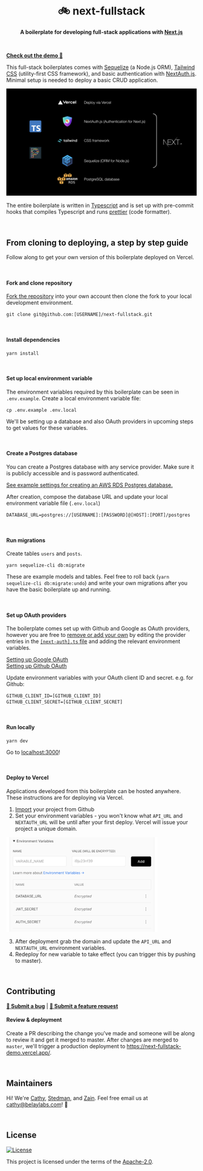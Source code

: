 <div align="center">
  <h1>🚲 next-fullstack</h1>
  <p>
    <strong>A boilerplate for developing full-stack applications with <a href="https://nextjs.org/">Next.js</a></strong>
  </p>
</div>
<br />

**[Check out the demo 📎](https://next-fullstack-demo.vercel.app/)**

This full-stack boilerplates comes with [Sequelize](https://sequelize.org/master/) (a Node.js ORM), [Tailwind CSS](https://tailwindcss.com/) (utility-first CSS framework), and basic authentication with [NextAuth.js](https://next-auth.js.org/). Minimal setup is needed to deploy a basic CRUD application.

<img src="docs/stack.png" />

The entire boilerplate is written in [Typescript](https://www.typescriptlang.org/) and is set up with pre-commit hooks that compiles Typescript and runs [prettier](https://prettier.io/) (code formatter).

<br />

## From cloning to deploying, a step by step guide
Follow along to get your own version of this boilerplate deployed on Vercel.

<br />

#### Fork and clone repository
[Fork the repository](https://guides.github.com/activities/forking/) into your own account then clone the fork to your local development environment.
```
git clone git@github.com:[USERNAME]/next-fullstack.git
```
<br />

#### Install dependencies
```
yarn install
```
<br />

#### Set up local environment variable
The environment variables required by this boilerplate can be seen in `.env.example`. Create a local environment variable file:

```
cp .env.example .env.local
```

We'll be setting up a database and also OAuth providers in upcoming steps to get values for these variables.

<br />

#### Create a Postgres database
You can create a Postgres database with any service provider. Make sure it is publicly accessible and is password authenticated.

[See example settings for creating an AWS RDS Postgres database.](docs/aws-rds-example.png)

After creation, compose the database URL and update your local environment variable file (`.env.local`)
```
DATABASE_URL=postgres://[USERNAME]:[PASSWORD]@[HOST]:[PORT]/postgres
```
<br />

#### Run migrations
Create tables `users` and `posts`.

```
yarn sequelize-cli db:migrate
```

These are example models and tables. Feel free to roll back (`yarn sequelize-cli db:migrate:undo`) and write your own migrations after you have the basic boilerplate up and running.

<br />

#### Set up OAuth providers
The boilerplate comes set up with Github and Google as OAuth providers, however you are free to [remove or add your own](https://next-auth.js.org/providers/github) by editing the provider entries in the [`[next-auth].ts` file](https://github.com/belay-labs/next-fullstack/blob/master/pages/api/auth/%5B...nextauth%5D.ts#L11) and adding the relevant environment variables. 

[Setting up Google OAuth](https://support.google.com/cloud/answer/6158849?hl=en)\
[Setting up Github OAuth](https://docs.github.com/en/free-pro-team@latest/developers/apps/creating-an-oauth-app)



Update environment variables with your OAuth client ID and secret. e.g. for Github:
```
GITHUB_CLIENT_ID=[GITHUB_CLIENT_ID]
GITHUB_CLIENT_SECRET=[GITHUB_CLIENT_SECRET]
```

<br />

#### Run locally
```
yarn dev
```
Go to [localhost:3000](http://localhost:3000/)!

<br />

#### Deploy to Vercel
Applications developed from this boilerplate can be hosted anywhere. These instructions are for deploying via Vercel.

1. [Import](https://vercel.com/import) your project from Github
2. Set your environment variables - you won't know what `API_URL` and `NEXTAUTH_URL` will be until after your first deploy. Vercel will issue your project a unique domain.

<img src="docs/env-vars.png" width="400"/>

3. After deployment grab the domain and update the `API_URL` and `NEXTAUTH_URL` environment variables.
4. Redeploy for new variable to take effect (you can trigger this by pushing to master).

<br />

## Contributing

**[🐛 Submit a bug](https://github.com/belay-labs/gpt-explorer/issues/new?labels=bug&template=bug_report.md)** | **[🐥 Submit a feature request](https://github.com/belay-labs/gpt-explorer/issues/new?labels=feature-request&template=feature_request.md)**

#### Review & deployment
 
Create a PR describing the change you've made and someone will be along to review it and get it merged to master. After changes are merged to `master`, we'll trigger a production deployment to https://next-fullstack-demo.vercel.app/.

<br />

## Maintainers
Hi! We're [Cathy](https://github.com/cathykc), [Stedman](https://github.com/stedmanblake), and [Zain](https://github.com/tarzain). Feel free email us at cathy@belaylabs.com! 👋

<br />

## License
[![License](https://img.shields.io/badge/License-Apache%202.0-blue.svg)](https://opensource.org/licenses/Apache-2.0)


This project is licensed under the terms of the [Apache-2.0](LICENSE).